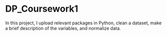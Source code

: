 # DP_Coursework1
In this project, I upload relevant packages in Python, clean a dataset, make a brief description of the variables, and  normalize data.
